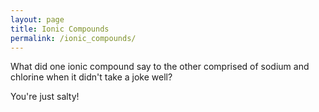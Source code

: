 ```yaml
---
layout: page
title: Ionic Compounds
permalink: /ionic_compounds/
---
```


What did one ionic compound say to the other comprised of sodium and chlorine when it didn't take a joke well?

You're just salty!